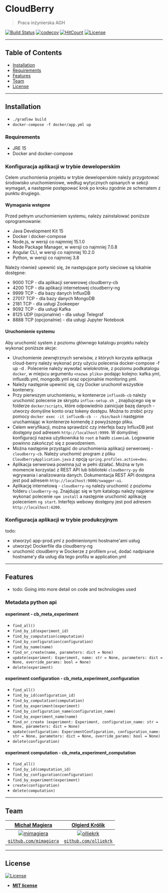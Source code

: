 
# CloudBerry

> Praca inżynierska AGH

[![Build Status](https://travis-ci.com/olliekrk/cloud-berry.svg?token=Ud4LPsJ6sjn1qVy7MUNS&branch=master)](https://travis-ci.com/olliekrk/cloud-berry)
[![codecov](https://codecov.io/gh/olliekrk/cloud-berry/branch/master/graph/badge.svg?token=ZCK0168E2G)](https://codecov.io/gh/olliekrk/cloud-berry)
[![HitCount](http://hits.dwyl.com/olliekrk/cloud-berry.svg)](http://hits.dwyl.com/olliekrk/cloud-berry)
[![License](http://img.shields.io/:license-mit-blue.svg?style=flat-square)](http://badges.mit-license.org)

---

## Table of Contents

- [Installation](#installation)
- [Requirements](#requirements)
- [Features](#features)
- [Team](#team)
- [License](#license)

---

## Installation

- `./gradlew build`
- `docker-compose -f docker/app.yml up`

### Requirements

- JRE 15
- Docker and docker-compose

### Konfiguracja aplikacji w trybie deweloperskim

Celem uruchomienia projektu w trybie deweloperskim należy przygotować środowisko uruchomieniowe, według wytycznych opisanych w sekcji wymagań, a następnie postępować krok po kroku zgodnie ze schematem z punktu drugiego.

#### Wymagania wstępne

Przed pełnym uruchomieniem systemu, należy zainstalować poniższe oprogramowanie:
* Java Development Kit 15
* Docker i docker-compose
* Node.js, w wersji co najmniej 15.1.0
* Node Package Manager, w wersji co najmniej 7.0.8
* Angular CLI, w wersji co najmniej 10.2.0
* Python, w wersji co najmniej 3.8

Należy również upewnić się, że następujące porty sieciowe są lokalnie dostępne:
* 9000 TCP - dla aplikacji serwerowej cloudberry-cb
* 4200 TCP - dla aplikacji internetowej cloudberry-ng
* 9999 TCP - dla bazy danych InfluxDB
* 27017 TCP - dla bazy danych MongoDB
* 2181 TCP - dla usługi Zookeeper
* 9092 TCP - dla usługi Kafka
* 8125 UDP (opcjonalnie) - dla usługi Telegraf
* 8888 TCP (opcjonalnie) - dla usługi Jupyter Notebook

#### Uruchomienie systemu
Aby uruchomić system z poziomu głównego katalogu projektu należy wykonać poniższe akcje:

* Uruchomienie zewnętrznych serwisów, z których korzysta aplikacja cloud-berry należy wykonać przy użyciu polecenia
 docker-compose -f <nazwa pliku> up -d . Polecenie należy wywołać wielokrotnie, z poziomu podkatalogu `docker`, w
  miejscu argumentu `<nazwa pliku>` podając kolejno: kafka.yml, influxdb.yml, mongodb.yml oraz opcjonalnie monitoring.yml.
* Należy następnie upewnić się, czy Docker uruchomił wszystkie kontenery.
* Przy pierwszym uruchomieniu, w kontenerze `influxdb-cb` należy uruchomić polecenie ze skryptu `influx-setup.sh
`, znajdujcego się w folderze `docker/scripts`, które odpowiednio zainicjuje bazę danych - utworzy domyślne konto oraz
 tokeny dostępu.
    Można to zrobić przy pomocy `docker exec -it influxdb-cb -- /bin/bash` i następnie uruchamiając w kontenerze komendę z powyższego pliku.
* Celem weryfikacji, można sprawdzić czy interfejs bazy InfluxDB jest dostępny pod adresem `http://localhost:9999`. W domyślnej konfiguracji nazwa użytkownika to `root` a hasło `ziemniak`.
    Logowanie powinno zakończyć się z powodzeniem.
* Można następnie przystąpić do uruchomienia aplikacji serwerowej - `cloudberry-cb`. Należy uruchomić program z pliku `CloudberryApplication.java` z opcją `spring.profiles.active=dev`.
* Aplikacja serwerowa powinna już w pełni działać. Można w tym momencie korzystać z REST API lub biblioteki `cloudberry-py` do wgrywania i analizowania danych. Dokumentacja REST API dostępna jest pod adresem `http://localhost:9000/swagger-ui`.
* Aplikację internetową - `cloudberry-ng` należy uruchomić z poziomu folderu `cloudberry-ng`. Znajdując się w tym katalogu należy najpierw wykonać polecenie `npm install` a następnie uruchomić aplikację poleceniem `ng start`. Interfejs webowy dostępny jest pod adresem `http://localhost:4200`.

### Konfiguracja aplikacji w trybie produkcyjnym
todo:
 - stworzyć app-prod.yml z podmienionymi hostname'ami usług
 - utworzyć Dockerfile dla cloudberry-ng
 - uruchomić cloudberry w Dockerze z profilem `prod`, dodać nadpisane hostname'y dla usług dla tego profilu w
  application.yml

---

## Features

- todo: Going into more detail on code and technologies used

### Metadata python api
#### experiment - cb_meta_experiment
 - `find_all()`
 - `find_by_id(experiment_id)`
 - `find_by_computation(computation)`
 - `find_by_configuration(configuration)`
 - `find_by_name(name)`
 - `find_or_create(name, parameters: dict = None)`
 - `update(experiment: Experiment, name: str = None, parameters: dict = None, override_params: bool = None)`
 - `delete(experiment)`

#### experiment configuration - cb_meta_experiment_configuration
- `find_all()`
- `find_by_id(configuration_id)`
- `find_by_computation(computation)`
- `find_by_experiment(experiment)`
- `find_by_configuration_name(configuration_name)`
- `find_by_experiment_name(name)`
- `find_or_create (experiment: Experiment, configuration_name: str = None, parameters: dict = None)`
- `update(configuration: ExperimentConfiguration, configuration_name: str = None, parameters: dict = None, override_params: bool = None)`
- `delete(configuration)`

#### experiment computation - cb_meta_experiment_computation
- `find_all()`
- `find_by_id(computation_id)`
- `find_by_configuration(configuration)`
- `find_by_experiment(experiment)`
- `create(configuration)`
- `delete(computation)`

---

## Team

| <a href="http://github.com/mimagiera" target="_blank">**Michał Magiera**</a> | <a href="http://github.com/olliekrk" target="_blank">**Olgierd Królik**</a> |
| :---: |:---:|
| [![mimagiera](https://avatars0.githubusercontent.com/u/43969709?s=200&v=4)](http://github.com/mimagiera)    | [![olliekrk](https://avatars3.githubusercontent.com/u/37264550?s=200&u=40b1359dfb778fe2ca75f57ed4e62acc203940a1&v=4)](http://github.com/olliekrk) |
| <a href="http://github.com/mimagiera" target="_blank">`github.com/mimagiera`</a> | <a href="http://github.com/olliekrk" target="_blank">`github.com/olliekrk`</a> |

---

## License

[![License](http://img.shields.io/:license-mit-blue.svg?style=flat-square)](http://badges.mit-license.org)

- **[MIT license](http://opensource.org/licenses/mit-license.php)**
